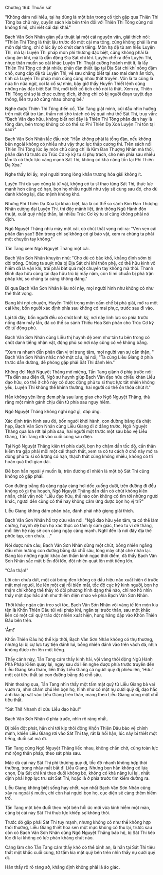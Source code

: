 




Chương 164: Thuấn sát


"Không dám nói hiểu, tại hạ đúng là một bản trong cổ tịch gặp qua Thiên Thi Tông ba chữ này, quyển sách kia bên trên đối với Thiên Thi Tông cũng nói không tỉ mỉ, chỉ viết cái đại khái."

Bạch Vân Sơn Nhân giản yếu thuật lại một cái nguyên văn, giải thích nói: "Thiên Thi Tông là thật lâu trước đó một cái ma tông, cũng không phải là ma môn đại tông, chỉ ở lúc ấy có chút danh tiếng. Môn hạ đệ tử am hiểu Luyện Thi, mà lại Luyện Thi pháp môn phi thường đặc biệt, cũng không phải là dùng âm khí, mà là dẫn động Địa Sát chi khí. Luyện chế ra đến Luyện Thi, nhục thân muốn so cái khác Luyện Thi Thuật cường hoành một ít, là lấy Thiên Thi Tông có thật nhiều phân đàn thiết lập tại Địa Sát chi khí nồng đậm chỗ, cung cấp đệ tử Luyện Thi, về sau chẳng biết tại sao mai danh ẩn tích, tính cả Luyện Thi pháp môn cũng cùng nhau thất truyền. Vốn là ta cũng là nửa tin nửa ngờ, coi là cố sự nhìn, bây giờ thấy Huyền Thiết lệnh cùng những này đặc biệt Sát Thi, mới biết cổ tịch chỗ nói là thật. Xem ra, Thiên Thi Tông chỉ sợ là chọc cường địch, không chỉ có bị người đoạn tuyệt đạo thống, liền trụ sở cùng nhau phong bế."

Nghe được Thiên Thi Tông điển cố, Tần Tang giật mình, cúi đầu nhìn hướng trên mặt đất tro tàn, thầm nói khó trách có kỳ quái như thế Sát Thi, truy vấn: "Bạch Vân đạo hữu, không biết nơi đây là Thiên Thi Tông phân đàn hay là tổng đàn, bên trong không có có thể so Phi Thiên Dạ Xoa Luyện Thi tồn tại sao?"

Bạch Vân Sơn Nhân lắc đầu nói: "Hẳn không phải là tổng đàn, nếu không bên ngoài không có nhiều như vậy thực lực thấp cương thi. Trên sách nói Thiên Thi Tông lúc ấy môn chủ cũng chỉ là Kim Đan Thượng Nhân mà thôi, phân đàn từ trước do Trúc Cơ kỳ kỳ tu sĩ phụ trách, cho nên phía sau nhiều lắm là có thực lực càng mạnh Sát Thi, không có khả năng tồn tại Phi Thiên Dạ Xoa."

Nghe thấy lời ấy, mọi người trong lòng khẩn trương hóa giải không ít.

Luyện Thi dù sao cũng là tử vật, không có tu sĩ thao túng Sát Thi, thực lực mạnh hơn cũng có hạn, bọn họ nhiều người như vậy sẽ cùng sau đó, cho dù đánh không lại, đào mệnh không khó.

Nhưng Phi Thiên Dạ Xoa lại khác biệt, kia là có thể so sánh Kim Đan Thượng Nhân cường đại Luyện Thi, thi độc mãnh liệt, tinh thông Ngũ Hành độn thuật, xuất quỷ nhập thần, lại nhiều Trúc Cơ kỳ tu sĩ cũng không phải nó địch.

Ngô Nguyệt Thăng nhíu mày một cái, có chút thất vọng nói ra: "Vẻn vẹn cái phân đàn sao? Bên trong chỉ sợ không có gì bảo vật, xem ra chúng ta phải một chuyến tay không."

Tần Tang xem Ngô Nguyệt Thăng một cái.

Bạch Vân Sơn Nhân khuyên nhủ: "Cho dù có bảo khố, khẳng định sớm bị dời trống. Chúng ta suýt nữa bị Địa Sát chi khí thôn phệ, có thể hữu kinh vô hiểm đã là vận khí, trái phải bất quá một chuyến tay không mà thôi. Thanh Đình đạo hữu cùng tại đạo hữu trù bị mấy năm, còn tỉ mỉ chuẩn bị phá trận pháp khí, so chúng ta càng không đáng."

Đi qua Bạch Vân Sơn Nhân kiểu nói này, mọi người hình như không có như thế thất vọng.

Đang khi nói chuyện, Huyền Thiết trọng môn cấm chế bị phá giải, mở ra một cái khe, bốn người xác định phía sau không có mai phục, trước sau đi vào.

Lại tới đây, bốn người đều có chút kinh kỳ, nơi này linh lực so phía trước nồng đậm mấy lần, đã có thể so sánh Thiếu Hoa Sơn phân cho Trúc Cơ kỳ đệ tử động phủ.

Bạch Vân Sơn Nhân cùng Liễu thị huynh đệ xem như tán tu bên trong có chút danh tiếng nhân vật, động phủ so nơi này cũng có vẻ không bằng.

"Xem ra nhanh đến phân đàn vị trí trung tâm, mọi người vạn sự cẩn thận, " Bạch Vân Sơn Nhân nhắc nhở một câu, lại nói, "Ta cùng Liễu Giang ở phía trước dẫn đường, để phòng gặp phải Sát Thi đánh lén."

Không đợi Ngô Nguyệt Thăng mở miệng, Tần Tang giành ở phía trước nói: "Ta đến sau điện đi, Ngô sư huynh giúp Bạch Vân đạo hữu chiếu khán Liễu đạo hữu, có thể ở chỗ này có được động phủ tu sĩ thực lực tất nhiên không yếu, Luyện Thi không thể khinh thường, hai người có thể ổn thỏa chút ít."

Hắn không yên lòng đem phía sau lưng giao cho Ngô Nguyệt Thăng, thà rằng một mình gánh chịu đến từ phía sau nguy hiểm.

Ngô Nguyệt Thăng không nghi ngờ gì, đáp ứng.

Xác định trận hình sau đó, bốn người khởi hành, con đường bằng đá chật hẹp, Bạch Vân Sơn Nhân cùng Liễu Giang đi ở đằng trước, Ngô Nguyệt Thăng qua loa rớt lại phía sau, hai người một trước một sau bảo vệ Liễu Giang, Tần Tang rơi vào cuối cùng sau điện.

Tại Ngô Nguyệt Thăng kiên trì phía dưới, bọn họ chậm dần tốc độ, cẩn thận kiểm tra gặp phải mỗi một cái thạch thất, xem ra có tư cách ở chỗ này mở ra động phủ tu sĩ số lượng có hạn, thạch thất cũng không nhiều, không có trì hoãn quá thời gian dài.

Để bọn hắn ngoài ý muốn là, trên đường dĩ nhiên là một bộ Sát Thi cũng không có gặp phải.

Con đường bằng đá càng ngày càng hơi dốc xuống dưới, trên đường đi đều không có gì thu hoạch, Ngô Nguyệt Thăng dần dần có chút không kiên nhẫn, chất vấn nói: "Liễu đạo hữu, thế nào còn không có tìm tới những người khác, ngươi đến cùng có thể hay không cảm ứng được bọn họ vị trí?"

Liễu Giang không dám phản bác, đành phải nhỏ giọng giải thích.

Bạch Vân Sơn Nhân hỗ trợ cứu vãn nói: "Ngô đạo hữu yên tâm, ta có thể làm chứng, huynh đệ bọn họ xác thực có tâm lý cảm giác, theo tu vi đề thăng, mối liên hệ này sẽ còn càng ngày càng mạnh. Nghĩ đến là nơi đây địa thế phức tạp, còn chưa. . ."

Nói được nửa câu, Bạch Vân Sơn Nhân dừng một chút, bỗng nhiên ngẩng đầu nhìn hướng con đường bằng đá chỗ sâu, lông mày chặt chẽ nhăn lại. Đang lúc những người khác âm thầm kinh ngạc thời điểm, đã thấy Bạch Vân Sơn Nhân sắc mặt biến đổi lớn, đột nhiên quát lên một tiếng lớn.

"Cẩn thận!"

Lời còn chưa dứt, một cái bóng đen không có dấu hiệu nào xuất hiện ở trước mặt mọi người, lóe lên một cái rồi biến mất, tốc độ cực kỳ kinh người, bọn họ thậm chí không thể thấy rõ đối phương hình dạng thế nào, chỉ mơ hồ nhìn thấy một đạo hắc ảnh như thiểm điện nhào về phía Bạch Vân Sơn Nhân.

Thời khắc ngàn cân treo sợi tóc, Bạch Vân Sơn Nhân vội vàng tế lên món kia tên là Khốn Thiên Đâu túi vải pháp khí, ngăn tại trước thân, sau một khắc liền có một cái quỷ trảo đột nhiên xuất hiện, hung hăng đập vào Khốn Thiên Đâu bên trên.

'Ầm!'

Khốn Thiên Đâu hộ thể kịp thời, Bạch Vân Sơn Nhân không có thụ thương, nhưng lại bị cự lực tuỳ tiện đánh lui, bỗng nhiên đánh vào trên vách đá, nhịn không được rên lên một tiếng.

Thấy cảnh này, Tần Tang cảm thấy kinh hãi, vội vàng thôi động Ngũ Hành Phá Pháp Kiếm quay lại, ngay sau đó liền nghe được phía trước truyền đến Liễu Giang kêu thảm, liền thấy Liễu Giang cả người quỷ dị phiêu lên, 'Hưu' một cái tiêu thất tại con đường bằng đá chỗ sâu.

Nhìn thoáng qua, Tần Tang nhìn thấy một tấm mặt quỷ từ Liễu Giang bả vai vươn ra, nhìn chăm chú lên bọn họ, hình như có một nụ cười quỷ dị, đạo hắc ảnh kia áp sát vào Liễu Giang trên thân, mang theo Liễu Giang cùng một chỗ tiêu thất.

"Sát Thi! Nhanh đi cứu Liễu đạo hữu!"

Bạch Vân Sơn Nhân ở phía trước, nhìn rõ ràng nhất.

Dị biến đột phát, hắn chỉ tới kịp thôi động Khốn Thiên Đâu bảo vệ chính mình, khiến Liễu Giang rơi vào Sát Thi tay, rất là hối hận, lúc này bi thiết một tiếng, đuổi sát mà đi.

Tần Tang cùng Ngô Nguyệt Thăng liếc nhau, không chần chờ, cũng toàn lực mở rộng thân pháp, theo sát phía sau.

Mặc dù cái này Sát Thi phi thường quỷ dị, tốc độ nhanh không hợp thói thường, trong nháy mắt bắt đi Liễu Giang. Nhưng bọn hắn không có lựa chọn, Địa Sát chi khí theo đuổi không bỏ, không có khả năng lui lại, nhất định phải hợp lực tru sát Sát Thi, hoặc là ở phía trước tìm kiếm đường ra.

Liễu Giang không biết sống hay chết, vạn nhất Bạch Vân Sơn Nhân cũng xảy ra ngoài ý muốn, chỉ còn hai người bọn họ, cục diện sẽ càng thêm hiểm trở.

Tần Tang một bên đuổi theo một bên hồi ức mới vừa kinh hiểm một màn, cũng bị cái này Sát Thi thực lực khiếp sợ không thôi.

Trước đó gặp phải Sát Thi tuy mạnh, nhưng không có như thế không hợp thói thường, Liễu Giang thiết hoa sen một mực không có thu lại, trước sau còn có Bạch Vân Sơn Nhân cùng Ngô Nguyệt Thăng bảo hộ, bị Sát Thi kéo lúc đi lại không có lực phản kháng chút nào.

Càng làm cho Tần Tang cảm thấy khó có thể bình an, là hắn tại Sát Thi tiêu thất một khắc cuối cùng, từ tấm kia mặt quỷ bên trên nhìn thấy nụ cười quỷ dị.

Hắn thấy rõ rõ ràng sở, khẳng định không phải là ảo giác.




